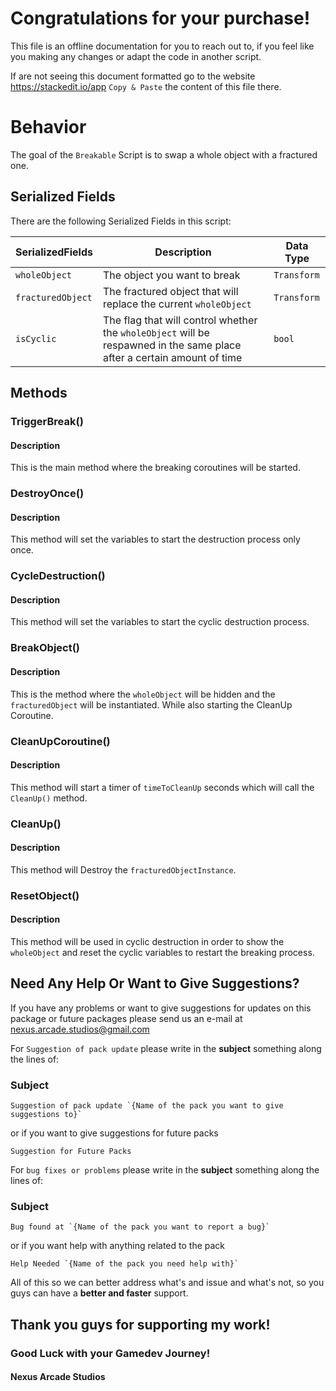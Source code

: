 ﻿# Congratulations for your purchase!

This file is an offline documentation for you to reach out to, if you feel like you making any changes or adapt the code in another script.

If are not seeing this document formatted go to the website
https://stackedit.io/app
`Copy & Paste` the content of this file there.

# Behavior

The goal of the `Breakable` Script is to swap a whole object with a fractured one.

## Serialized Fields

There are the following Serialized Fields in this script:

|SerializedFields | Description                          | Data Type   |
|-----------------|--------------------------------------|-------------|
|`wholeObject`    | The object you want to break         | `Transform` |
|`fracturedObject`| The fractured object that will replace the current `wholeObject` | `Transform` |
| `isCyclic`      | The flag that will control whether the `wholeObject` will be respawned in the same place after a certain amount of time            | `bool` |


## Methods

### TriggerBreak()
#### Description
This is the main method where the breaking coroutines will be started.

### DestroyOnce()
#### Description
This method will set the variables to start the destruction process only once.

### CycleDestruction()
#### Description
This method will set the variables to start the cyclic destruction process.

### BreakObject()
#### Description
This is the method where the `wholeObject` will be hidden and the `fracturedObject` will be instantiated.
While also starting the CleanUp Coroutine.

### CleanUpCoroutine()
#### Description
This method will start a timer of `timeToCleanUp` seconds which will call the `CleanUp()` method.

### CleanUp()
#### Description
This method will Destroy the `fracturedObjectInstance`.

### ResetObject()
#### Description
This method will be used in cyclic destruction in order to show the `wholeObject` and reset the cyclic variables to restart the breaking process.

## Need Any Help Or Want to Give Suggestions?
If you have any problems or want to give suggestions for updates on this package
or future packages please send us an e-mail at nexus.arcade.studios@gmail.com

For `Suggestion of pack update` please write in the **subject** something along the lines of:

### Subject
    Suggestion of pack update `{Name of the pack you want to give suggestions to}`

or if you want to give suggestions for future packs

    Suggestion for Future Packs


For `bug fixes or problems` please write in the **subject** something along the lines of:

### Subject
    Bug found at `{Name of the pack you want to report a bug}`

or if you want help with anything related to the pack

    Help Needed `{Name of the pack you need help with}`

All of this so we can better address what's and issue and what's not, so you guys can have
a **better and faster** support.
 
## Thank you guys for supporting my work!

### Good Luck with your Gamedev Journey!

#### Nexus Arcade Studios

